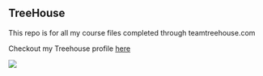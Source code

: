## TreeHouse

This repo is for all my course files completed through teamtreehouse.com

Checkout my Treehouse profile [here](https://teamtreehouse.com/coachjustinhager)

![](https://i.pinimg.com/originals/79/16/a2/7916a2c4275b792c4ec1b54d5ef5f360.jpg)

